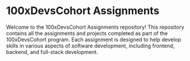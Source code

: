 # 100xDevsCohort Assignments

Welcome to the 100xDevsCohort Assignments repository! This repository contains all the assignments and projects completed as part of the 100xDevsCohort program. Each assignment is designed to help develop skills in various aspects of software development, including frontend, backend, and full-stack development.

